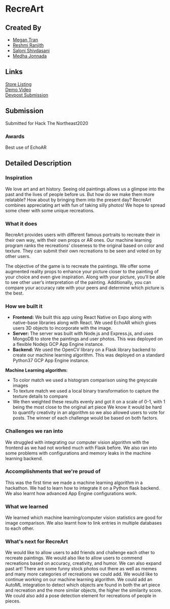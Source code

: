 # RecreArt

## Created By

- [Megan Tran](https://github.com/meganjtran)
- [Reshmi Ranjith](https://github.com/ReshmiCode)
- [Saloni Shivdasani](https://github.com/SaloniSS)
- [Medha Jonnada](https://github.com/medhajon)

## Links

[Store Listing](https://play.google.com/store/apps/details?id=com.recreart.app)   
[Demo Video](https://www.youtube.com/watch?v=z_g37rVeYLQ)  
[Devpost Submission](https://devpost.com/software/recreart)  

## Submission
Submitted for Hack The Northeast2020

### Awards

Best use of EchoAR

## Detailed Description

### Inspiration

We love art and art history. Seeing old paintings allows us a glimpse into the past and the lives of people before us. But how do we make them more relatable? How about by bringing them into the present day? RecreArt combines appreciating art with fun of taking silly photos! We hope to spread some cheer with some unique recreations.

### What it does

RecreArt provides users with different famous portraits to recreate their in their own way, with their own props or AR ones. Our machine learning program ranks the recreations’ closeness to the original based on color and texture. They can submit their own recreations to be seen and voted on by other users.

The objective of the game is to recreate the paintings. We offer some augmented reality props to enhance your picture closer to the painting of your choice and even give inspiration. Along with your picture, you’ll be able to see other user’s interpretation of the painting. Additionally, you can compare your accuracy rate with your peers and determine which picture is the best.

### How we built it

- **Frontend:** We built this app using React Native on Expo along with native-base libraries along with React. We used EchoAR which gives users 3D objects to incorporate with the image.  
- **Server:** The server was built with Node.js and Express.js, and uses MongoDB to store the paintings and user photos. This was deployed on a flexible Nodejs GCP App Engine instance.  
- **Backend:** We used the OpenCV library on a Flask library backend to create our machine learning algorithm. This was deployed on a standard Python37 GCP App Engine instance.

**Machine Learning algorithm:**
- To color match we used a histogram comparison using the greyscale images
- To texture match we used a local binary transformation to capture the texture details to compare
- We then weighted these results evenly and got it on a scale of 0-1, with 1 being the most close to the original art piece We know it would be hard to quantify creativity in an algorithm so we also allowed users to vote for posts. The winner of each challenge would be based on both factors.

### Challenges we ran into

We struggled with integrating our computer vision algorithm with the frontend as we had not worked much with Flask before. We also ran into some problems with configurations and memory leaks in the machine learning backend.

### Accomplishments that we're proud of

This was the first time we made a machine learning algorithm in a hackathon. We had to learn how to integrate it on a Python flask backend. We also learnt how advanced App Engine configurations work.

### What we learned

We learned which machine learning/computer vision statistics are good for image comparison. We also learnt how to link entries in multiple databases to each other.

### What's next for RecreArt

We would like to allow users to add friends and challenge each other to recreate paintings. We would also like to allow users to commend recreations based on accuracy, creativity, and humor. We can also expand past art! There are some funny stock photos out there as well as memes and many more categories of recreations we could add. We would like to continue working on our machine learning algorithm. We could add an AutoML integration to detect which objects are found in both the art piece and recreation and the more similar objects, the higher the similarity score. We could also add a pose detection element for recreations of people in pieces.
